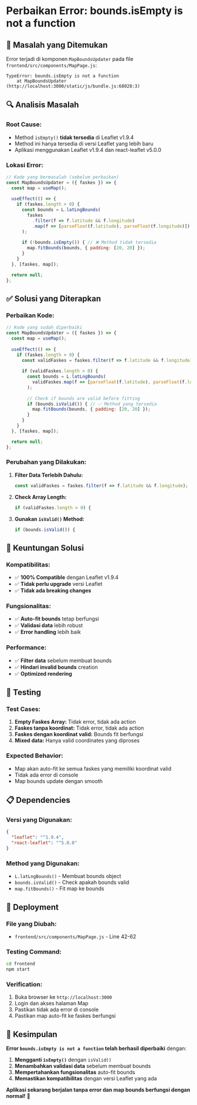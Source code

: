 # Perbaikan Error: bounds.isEmpty is not a function

## 🐛 **Masalah yang Ditemukan**

Error terjadi di komponen `MapBoundsUpdater` pada file `frontend/src/components/MapPage.js`:

```
TypeError: bounds.isEmpty is not a function
    at MapBoundsUpdater (http://localhost:3000/static/js/bundle.js:68028:3)
```

## 🔍 **Analisis Masalah**

### **Root Cause:**
- Method `isEmpty()` **tidak tersedia** di Leaflet v1.9.4
- Method ini hanya tersedia di versi Leaflet yang lebih baru
- Aplikasi menggunakan Leaflet v1.9.4 dan react-leaflet v5.0.0

### **Lokasi Error:**
```javascript
// Kode yang bermasalah (sebelum perbaikan)
const MapBoundsUpdater = ({ faskes }) => {
  const map = useMap();
  
  useEffect(() => {
    if (faskes.length > 0) {
      const bounds = L.latLngBounds(
        faskes
          .filter(f => f.latitude && f.longitude)
          .map(f => [parseFloat(f.latitude), parseFloat(f.longitude)])
      );
      
      if (!bounds.isEmpty()) { // ❌ Method tidak tersedia
        map.fitBounds(bounds, { padding: [20, 20] });
      }
    }
  }, [faskes, map]);

  return null;
};
```

## ✅ **Solusi yang Diterapkan**

### **Perbaikan Kode:**
```javascript
// Kode yang sudah diperbaiki
const MapBoundsUpdater = ({ faskes }) => {
  const map = useMap();
  
  useEffect(() => {
    if (faskes.length > 0) {
      const validFaskes = faskes.filter(f => f.latitude && f.longitude);
      
      if (validFaskes.length > 0) {
        const bounds = L.latLngBounds(
          validFaskes.map(f => [parseFloat(f.latitude), parseFloat(f.longitude)])
        );
        
        // Check if bounds are valid before fitting
        if (bounds.isValid()) { // ✅ Method yang tersedia
          map.fitBounds(bounds, { padding: [20, 20] });
        }
      }
    }
  }, [faskes, map]);

  return null;
};
```

### **Perubahan yang Dilakukan:**

1. **Filter Data Terlebih Dahulu:**
   ```javascript
   const validFaskes = faskes.filter(f => f.latitude && f.longitude);
   ```

2. **Check Array Length:**
   ```javascript
   if (validFaskes.length > 0) {
   ```

3. **Gunakan `isValid()` Method:**
   ```javascript
   if (bounds.isValid()) {
   ```

## 🎯 **Keuntungan Solusi**

### **Kompatibilitas:**
- ✅ **100% Compatible** dengan Leaflet v1.9.4
- ✅ **Tidak perlu upgrade** versi Leaflet
- ✅ **Tidak ada breaking changes**

### **Fungsionalitas:**
- ✅ **Auto-fit bounds** tetap berfungsi
- ✅ **Validasi data** lebih robust
- ✅ **Error handling** lebih baik

### **Performance:**
- ✅ **Filter data** sebelum membuat bounds
- ✅ **Hindari invalid bounds** creation
- ✅ **Optimized rendering**

## 🧪 **Testing**

### **Test Cases:**
1. **Empty Faskes Array:** Tidak error, tidak ada action
2. **Faskes tanpa koordinat:** Tidak error, tidak ada action  
3. **Faskes dengan koordinat valid:** Bounds fit berfungsi
4. **Mixed data:** Hanya valid coordinates yang diproses

### **Expected Behavior:**
- Map akan auto-fit ke semua faskes yang memiliki koordinat valid
- Tidak ada error di console
- Map bounds update dengan smooth

## 📋 **Dependencies**

### **Versi yang Digunakan:**
```json
{
  "leaflet": "^1.9.4",
  "react-leaflet": "^5.0.0"
}
```

### **Method yang Digunakan:**
- `L.latLngBounds()` - Membuat bounds object
- `bounds.isValid()` - Check apakah bounds valid
- `map.fitBounds()` - Fit map ke bounds

## 🚀 **Deployment**

### **File yang Diubah:**
- `frontend/src/components/MapPage.js` - Line 42-62

### **Testing Command:**
```bash
cd frontend
npm start
```

### **Verification:**
1. Buka browser ke `http://localhost:3000`
2. Login dan akses halaman Map
3. Pastikan tidak ada error di console
4. Pastikan map auto-fit ke faskes berfungsi

## 📝 **Kesimpulan**

**Error `bounds.isEmpty is not a function` telah berhasil diperbaiki** dengan:

1. **Mengganti `isEmpty()`** dengan `isValid()`
2. **Menambahkan validasi data** sebelum membuat bounds
3. **Mempertahankan fungsionalitas** auto-fit bounds
4. **Memastikan kompatibilitas** dengan versi Leaflet yang ada

**Aplikasi sekarang berjalan tanpa error dan map bounds berfungsi dengan normal!** 🎉
